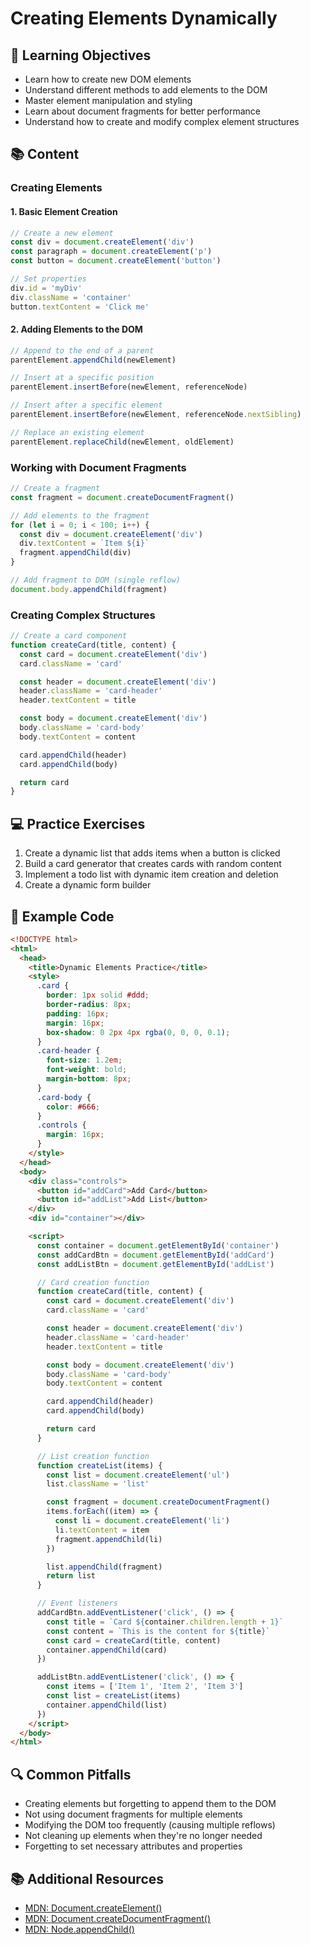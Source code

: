 # Creating Elements Dynamically

## 🎯 Learning Objectives

- Learn how to create new DOM elements
- Understand different methods to add elements to the DOM
- Master element manipulation and styling
- Learn about document fragments for better performance
- Understand how to create and modify complex element structures

## 📚 Content

### Creating Elements

#### 1. Basic Element Creation

```javascript
// Create a new element
const div = document.createElement('div')
const paragraph = document.createElement('p')
const button = document.createElement('button')

// Set properties
div.id = 'myDiv'
div.className = 'container'
button.textContent = 'Click me'
```

#### 2. Adding Elements to the DOM

```javascript
// Append to the end of a parent
parentElement.appendChild(newElement)

// Insert at a specific position
parentElement.insertBefore(newElement, referenceNode)

// Insert after a specific element
parentElement.insertBefore(newElement, referenceNode.nextSibling)

// Replace an existing element
parentElement.replaceChild(newElement, oldElement)
```

### Working with Document Fragments

```javascript
// Create a fragment
const fragment = document.createDocumentFragment()

// Add elements to the fragment
for (let i = 0; i < 100; i++) {
  const div = document.createElement('div')
  div.textContent = `Item ${i}`
  fragment.appendChild(div)
}

// Add fragment to DOM (single reflow)
document.body.appendChild(fragment)
```

### Creating Complex Structures

```javascript
// Create a card component
function createCard(title, content) {
  const card = document.createElement('div')
  card.className = 'card'

  const header = document.createElement('div')
  header.className = 'card-header'
  header.textContent = title

  const body = document.createElement('div')
  body.className = 'card-body'
  body.textContent = content

  card.appendChild(header)
  card.appendChild(body)

  return card
}
```

## 💻 Practice Exercises

1. Create a dynamic list that adds items when a button is clicked
2. Build a card generator that creates cards with random content
3. Implement a todo list with dynamic item creation and deletion
4. Create a dynamic form builder

## 📝 Example Code

```html
<!DOCTYPE html>
<html>
  <head>
    <title>Dynamic Elements Practice</title>
    <style>
      .card {
        border: 1px solid #ddd;
        border-radius: 8px;
        padding: 16px;
        margin: 16px;
        box-shadow: 0 2px 4px rgba(0, 0, 0, 0.1);
      }
      .card-header {
        font-size: 1.2em;
        font-weight: bold;
        margin-bottom: 8px;
      }
      .card-body {
        color: #666;
      }
      .controls {
        margin: 16px;
      }
    </style>
  </head>
  <body>
    <div class="controls">
      <button id="addCard">Add Card</button>
      <button id="addList">Add List</button>
    </div>
    <div id="container"></div>

    <script>
      const container = document.getElementById('container')
      const addCardBtn = document.getElementById('addCard')
      const addListBtn = document.getElementById('addList')

      // Card creation function
      function createCard(title, content) {
        const card = document.createElement('div')
        card.className = 'card'

        const header = document.createElement('div')
        header.className = 'card-header'
        header.textContent = title

        const body = document.createElement('div')
        body.className = 'card-body'
        body.textContent = content

        card.appendChild(header)
        card.appendChild(body)

        return card
      }

      // List creation function
      function createList(items) {
        const list = document.createElement('ul')
        list.className = 'list'

        const fragment = document.createDocumentFragment()
        items.forEach((item) => {
          const li = document.createElement('li')
          li.textContent = item
          fragment.appendChild(li)
        })

        list.appendChild(fragment)
        return list
      }

      // Event listeners
      addCardBtn.addEventListener('click', () => {
        const title = `Card ${container.children.length + 1}`
        const content = `This is the content for ${title}`
        const card = createCard(title, content)
        container.appendChild(card)
      })

      addListBtn.addEventListener('click', () => {
        const items = ['Item 1', 'Item 2', 'Item 3']
        const list = createList(items)
        container.appendChild(list)
      })
    </script>
  </body>
</html>
```

## 🔍 Common Pitfalls

- Creating elements but forgetting to append them to the DOM
- Not using document fragments for multiple elements
- Modifying the DOM too frequently (causing multiple reflows)
- Not cleaning up elements when they're no longer needed
- Forgetting to set necessary attributes and properties

## 📚 Additional Resources

- [MDN: Document.createElement()](https://developer.mozilla.org/en-US/docs/Web/API/Document/createElement)
- [MDN: Document.createDocumentFragment()](https://developer.mozilla.org/en-US/docs/Web/API/Document/createDocumentFragment)
- [MDN: Node.appendChild()](https://developer.mozilla.org/en-US/docs/Web/API/Node/appendChild)
